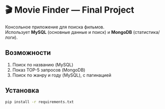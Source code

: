 # 🎬 Movie Finder — Final Project

Консольное приложение для поиска фильмов.  
Использует **MySQL** (основные данные и поиск) и **MongoDB** (статистика/логи).

## Возможности
1. Поиск по названию (MySQL)
2. Показ TOP-5 запросов (MongoDB)
3. Поиск по жанру и году (MySQL), с пагинацией

## Установка
```bash
pip install -r requirements.txt